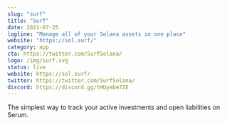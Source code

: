 ```yaml
---
slug: "surf"
title: "Surf"
date: 2021-07-25
logline: "Manage all of your Solana assets in one place"
website: "https://sol.surf/"
category: app
cta: https://twitter.com/SurfSolana/
logo: /img/surf.svg
status: live
website: https://sol.surf/
twitter: https://twitter.com/SurfSolana/
discord: https://discord.gg/tHUyebe7ZE
---
```


The simplest way to track your active investments and open liabilities on Serum.

